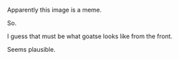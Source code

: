 Apparently this image is a meme.

So.

I guess that must be what goatse looks like from the front.

Seems plausible. 